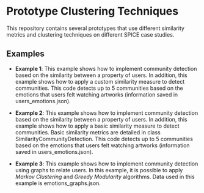 # Prototype Clustering Techniques

This repository contains several prototypes that use different similarity metrics and clustering techniques on different SPICE case studies.

## Examples

- **Example 1**: This example shows how to implement community detection based on the similarity between a property of users. In addition, this example shows how to apply a custom similarity measure to detect communities. This code detects up to 5 communities based on the emotions that
users felt watching artworks (information saved in users_emotions.json).

- **Example 2**: This example shows how to implement community detection based on the similarity between a property of users. In addition, this example shows how to apply a basic similarity measure to detect communities. Basic similarity metrics are detailed in class SimilarityCommunityDetection. This code detects up to 5 communities based on the emotions that users felt watching artworks (information saved in users_emotions.json).

- **Example 3**: This example shows how to implement community detection using graphs to relate users. In this example, it is possible to apply  *Markov Clustering* and *Greedy Modularity* algorithms. Data used in this example is emotions_graphs.json.